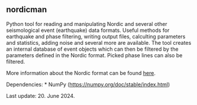 ## nordicman
Python tool for reading and manipulating Nordic and several other seismological event (earthquake) data formats. Useful methods for earthquake and phase filtering, writing output files, calculting parameters and statistics, adding noise and several more are available. The tool creates an internal database of event objects which can then be filtered by the parameters defined in the Nordic format. Picked phase lines can also be filtered.

More information about the Nordic format can be found [here](http://seis.geus.net/software/seisan/node234.html).

Dependencies:
    * NumPy (https://numpy.org/doc/stable/index.html)

Last update: 20. June 2024.
